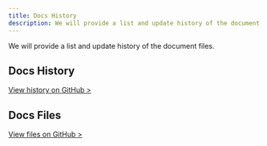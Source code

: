 ```yaml
---
title: Docs History
description: We will provide a list and update history of the document files.
---
```


We will provide a list and update history of the document files.

## Docs History

[View history on GitHub >](https://github.com/sinProject-Inc/talk/commits/main/docs)

## Docs Files

[View files on GitHub &gt;](https://github.com/sinProject-Inc/talk/tree/main/docs)
